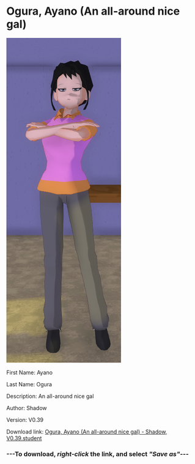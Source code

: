# Ogura, Ayano (An all-around nice gal)

<img src = "https://raw.githubusercontent.com/Arbiter1223/Daigaku-Gurashi-Custom-Students/master/Students/Files/Ogura%2C%20Ayano%20(An%20all-around%20nice%20gal).png">

First Name: Ayano

Last Name: Ogura

Description: An all-around nice gal

Author: Shadow

Version: V0.39

Download link: <a href="https://raw.githubusercontent.com/Arbiter1223/Daigaku-Gurashi-Custom-Students/master/Students/Files/Ogura%2C%20Ayano%20(An%20all-around%20nice%20gal)%20-%20Shadow%2C%20V0.39.student">Ogura, Ayano (An all-around nice gal) - Shadow, V0.39.student</a>

### ---**To download, _right-click_ the link, and select _"Save as"_**---
